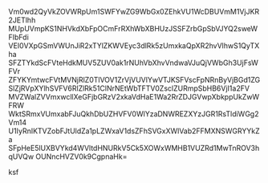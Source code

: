 Vm0wd2QyVkZOVWRpUm1SWFYwZG9WbGx0ZEhkVU1WcDBUVmM1VjJKR2JETlhh
MUpUVmpKS1NHVkdXbFpOCmFrRXhWbXBHUzJSSFZrbGpSbVJYQ2sweWFIbFdi
VEI0VXpGSmVWUnJiR2xTYlZKWVEyc3dlRk5zUmxkaQpXR2hvVlhwS1QyTXha
SFZTYkdScFVteHdkMUV5ZUV0ak1rNUhVbXhvVndwaVJuQjVWbGh3UjFsWFVr
ZFYKYmtwcFVtMVNjRlZ0TlVOV1ZrVjVUVlYwVTJKSFVscFpNRnByVjBGd1ZG
SlZjRVpXYlhSVFV6RlZlRk51ClNrNEtWbTFTV0ZsclZURmpSbHB6VjI1a2FV
MVZWalZVVmxwcllXeGFjbGRzV2xkaVdHaE1Wa2RrZDJGVwpXbkppUkZwWFRW
WktSRmxVUmxabFJuQkhDbUZHVFV0WlYzaDNWREZXYzJGR1RsTldiWGg2Vm14
U1IyRnIKTVZobFJtUldZa1pLZWxaV1dsZFhSVGxXWlVab2FFMXNSWGRYYkZa
SFpHeE5lUXBVYkd4WVltdHNURkV5Ck5XOWxWMHB1VUZRd1MwTnROV3hqUVQw
OUNncHVZV0k9CgpnaHk=

ksf